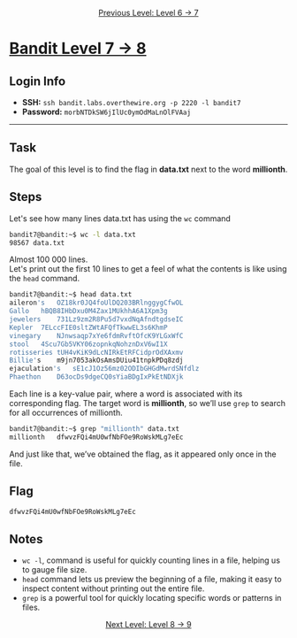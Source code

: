<p align="center">
<a href="level-6→7.md">Previous Level: Level 6 → 7</a>
</p>

# [Bandit Level 7 → 8](https://overthewire.org/wargames/bandit/bandit8.html)

## Login Info
- **SSH:** `ssh bandit.labs.overthewire.org -p 2220 -l bandit7`
- **Password:** `morbNTDkSW6jIlUc0ymOdMaLnOlFVAaj`

---

## Task 
The goal of this level is to find the flag in **data.txt** next to the word **millionth**.

## Steps
Let's see how many lines data.txt has using the `wc` command
```bash
bandit7@bandit:~$ wc -l data.txt                                        
98567 data.txt
```
Almost 100 000 lines.    
Let's print out the first 10 lines to get a feel of what the contents is like using the `head` command.
```bash
bandit7@bandit:~$ head data.txt
aileron's	OZ18kr0JQ4foUlDQ203BRlnggygCfwOL
Gallo	hBQB8IHbDxu0M4Zax1MUkhhA6A1Xpm3g
jewelers	731Lz9zm2R8Pu5d7vxdNqAfndtgdseIC
Kepler	7ELccFIE0sltZWtAFQfTkwwEL3s6KhmP
vinegary	NJnwsaqp7xYe6fdmRvftOfcK9YLGxWfC
stool	4Scu7Gb5VKY06zopnkqNohznDxV6wI1X
rotisseries	tUH4vKiK9dLcNIRkEtRFCidprOdXAxmv
Billie's	m9jn7053akOsAmsDUiu41tnpkPDq8zdj
ejaculation's	sE1cJ1Oz56mz02ODIbGHGdMwrdSNfdlz
Phaethon	D63ocDs9dgeCQ0sYiaBDgIxPkEtNDXjk
```
Each line is a key-value pair, where a word is associated with its corresponding flag. The target word is **millionth**, so we’ll use `grep` to search for all occurrences of millionth.
```bash
bandit7@bandit:~$ grep "millionth" data.txt
millionth	dfwvzFQi4mU0wfNbFOe9RoWskMLg7eEc
```
And just like that, we’ve obtained the flag, as it appeared only once in the file.

## Flag 
```bash
dfwvzFQi4mU0wfNbFOe9RoWskMLg7eEc
```


## Notes
- `wc -l`, command is useful for quickly counting lines in a file, helping us to gauge file size.
- `head` command lets us preview the beginning of a file, making it easy to inspect content without printing out the entire file.
- `grep` is a powerful tool for quickly locating specific words or patterns in files. 



<p align="center">
<a href="level-8→9.md">Next Level: Level 8 → 9</a>
</p>

